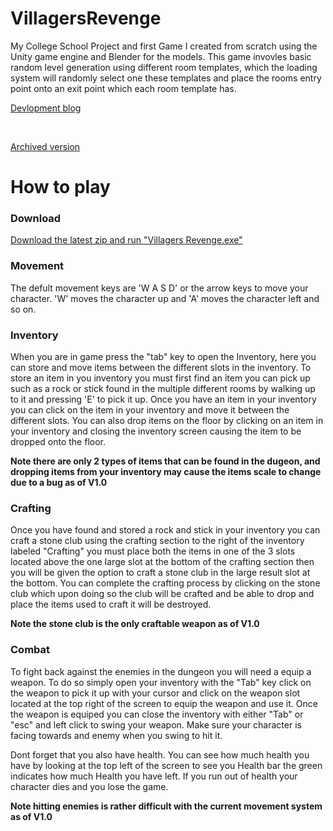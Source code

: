 # **VillagersRevenge**

My College School Project and first Game I created from scratch using the Unity game engine and Blender for the models. This game invovles basic random level generation using different room templates, which the loading system will randomly select one these templates and place the rooms entry point onto an exit point which each room template has.


[Devlopment blog](https://kirksprojectblog.blogspot.com/)

<br>

[Archived version](https://drive.google.com/file/d/1Se9FWl4aknxot7qu1UVRCPAqYxdo5_OL/edit)



# **How to play**

<h3>Download</h3>

[Download the latest zip and run "Villagers Revenge.exe"](https://github.com/Brain-cat/VillagersRevenge/releases/latest)


<h3>Movement</h3>
<p class="padded">
The defult movement keys are 'W A S D' or the arrow keys to move your character. 'W' moves the character up and 'A' moves the           character left and so on.
</p>

<h3>Inventory</h3>
<p class="padded">
When you are in game press the "tab" key to open the Inventory, here you can store and move items between the different slots in the     inventory. To store an item in you inventory you must first find an item you can pick up such as a rock or stick found in the           multiple different rooms by walking up to it and pressing 'E' to pick it up. Once you have an item in your inventory you can click on   the item in your inventory and move it between the different slots. You can also drop items on the floor by clicking on an item in       your inventory and closing the inventory screen causing the item to be dropped onto the floor.
</p>

**Note there are only 2 types of items that can be found in the dugeon, and dropping items from your inventory may cause the items scale to change due to a bug as of V1.0**

<h3>Crafting</h3>
<p class="padded">
Once you have found and stored a rock and stick in your inventory you can craft a stone club using the crafting section to the right     of the inventory labeled "Crafting" you must place both the items in one of the 3 slots located above the one large slot at the bottom   of the crafting section then you will be given the option to craft a stone club in the large result slot at the bottom. You can         complete the crafting process by clicking on the stone club which upon doing so the club will be crafted and be able to drop and place   the items used to craft it will be destroyed.
</p>

**Note the stone club is the only craftable weapon as of V1.0**

<h3>Combat</h3>
<p class="padded">
To fight back against the enemies in the dungeon you will need a equip a weapon. To do so simply open your inventory with the "Tab" key click on the weapon to pick it up with your cursor and click on the weapon slot located at the top right of the screen to equip the weapon and use it. Once the weapon is equiped you can close the inventory with either "Tab" or "esc" and left click to swing your weapon. Make sure your character is facing towards and enemy when you swing to hit it.
  
Dont forget that you also have health. You can see how much health you have by looking at the top left of the screen to see you Health bar the green indicates how much Health you have left. If you run out of health your character dies and you lose the game.
</p>

**Note hitting enemies is rather difficult with the current movement system as of V1.0**
